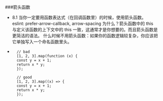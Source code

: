 ###箭头函数
- 8.1 当你一定要用函数表达式（在回调函数里）的时候，使用箭头函数。 eslint: prefer-arrow-callback, arrow-spacing
为什么？箭头函数中的 this 与定义该函数的上下文中的 this 一致，这通常才是你想要的。而且箭头函数是更简洁的语法。
什么时候不用箭头函数：如果你的函数逻辑较复杂，你应该把它单独写入一个命名函数里头。
- 
        // bad
        [1, 2, 3].map(function (x) {
        const y = x + 1;
        return x * y;
        });

        // good
        [1, 2, 3].map((x) => {
        const y = x + 1;
        return x * y;
        });

